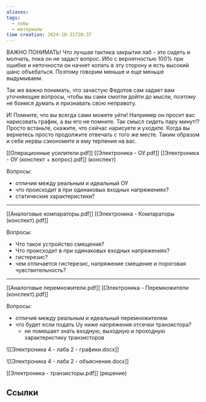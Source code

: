 ```yaml
---
aliases: 
tags:
  - лабы
  - материалы
time creation: 2024-10-31T20:37
---
```

ВАЖНО ПОНИМАТЬ! Что лучшая тактика закрытия лаб - это сидеть и молчать, пока он не задаст вопрос. Ибо с вероятностью 100% при ошибке и неточности он начнет копать в эту сторону и есть высокий шанс объебаться. Поэтому говорим меньше и еще меньше выдумываем.

Так же важно понимать, что зачастую Федотов сам задает вам уточняющие вопросы, чтобы вы сами смогли дойти до мысли, поэтому не боимся думать и признавать свою неправоту.

И! Помните, что вы всегда сами можете уйти! Например он просит вас нарисовать график, а вы его не помните. Так смысл сидеть пару минут!? Просто встаньте, скажите, что сейчас нарисуете и уходите. Когда вы вернетесь просто продолжите отвечать с того же месте. Таким образом и себе нервы сэкономите и ему терпения на вас.

[[Операционные усилители.pdf]]  [[Электроника - ОУ.pdf]]  [[Электроника - ОУ (конспект + вопрос).pdf]] (конспект)

Вопросы:
- отличия между реальным и идеальный ОУ
- что происходит в при одинаковых входных напряжениях?
- статические характеристики?
___
[[Аналоговые компараторы.pdf]]  [[Электроника - Компараторы (конспект).pdf]]

Вопросы:
- Что такое устройство смещения?
- Что происходит в при одинаковых входных напряжениях?
- гистерезис?
- чем отличается гистерезис, напряжение смещение и пороговая чувствительность?
___
[[Аналоговые перемножители.pdf]]  [[Электроника - Перемножители (конспект).pdf]]

Вопросы:
- отличия между реальным и идеальный перемножителем
- что будет если подать Uy ниже напряжения отсечки транзистора?
	- не помешает знать входную, выходную и проходную характеристику транзисторов

![[Электроника 4 - лаба 2 - графики.docx]]

![[Электроника 4 - лаба 2 - объяснение.docx]]

[[Электроника - транзисторы.pdf]] (решение) 
## Ссылки
